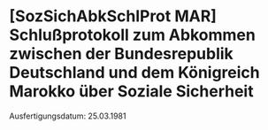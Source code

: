 # [SozSichAbkSchlProt MAR] Schlußprotokoll zum Abkommen zwischen der Bundesrepublik Deutschland und dem Königreich Marokko über Soziale Sicherheit

Ausfertigungsdatum: 25.03.1981

 